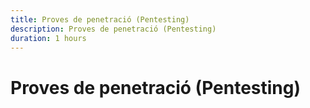 ```yaml
---
title: Proves de penetració (Pentesting)
description: Proves de penetració (Pentesting)
duration: 1 hours
---
```


# Proves de penetració (Pentesting)
